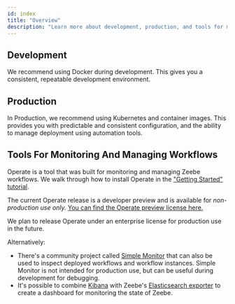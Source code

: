 ```yaml
---
id: index
title: "Overview"
description: "Learn more about development, production, and tools for monitoring and managing workflows for a consistent, repeatable development environment."
---
```


## Development

We recommend using Docker during development. This gives you a consistent, repeatable development environment.

## Production

In Production, we recommend using Kubernetes and container images. This provides you with predictable and consistent configuration, and the ability to manage deployment using automation tools.   

## Tools For Monitoring And Managing Workflows

Operate is a tool that was built for monitoring and managing Zeebe workflows. We walk through how to install Operate in the ["Getting Started" tutorial](..//getting-started/index.md).

The current Operate release is a developer preview and is available for _non-production use only._ [You can find the Operate preview license here.](https://zeebe.io/legal/operate-evaluation-license/)

We plan to release Operate under an enterprise license for production use in the future. 

Alternatively:

* There's a community project called [Simple Monitor](https://github.com/zeebe-io/zeebe-simple-monitor) that can also be used to inspect deployed workflows and workflow instances. Simple Monitor is not intended for production use, but can be useful during development for debugging. 
* It's possible to combine [Kibana](https://www.elastic.co/products/kibana) with Zeebe's [Elasticsearch exporter](https://github.com/zeebe-io/zeebe/tree/e527f8a566cade12a8dd69d38909c55ea9594eca/exporters/elasticsearch-exporter) to create a dashboard for monitoring the state of Zeebe. 


